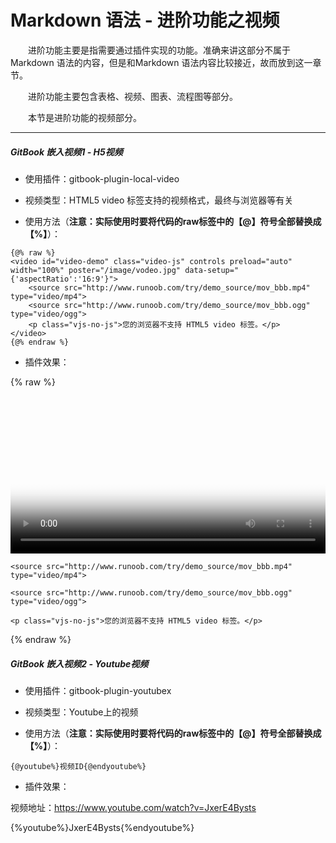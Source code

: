 # Markdown 语法 - 进阶功能之视频

&emsp;&emsp;进阶功能主要是指需要通过插件实现的功能。准确来讲这部分不属于 Markdown 语法的内容，但是和Markdown 语法内容比较接近，故而放到这一章节。

&emsp;&emsp;进阶功能主要包含表格、视频、图表、流程图等部分。

&emsp;&emsp;本节是进阶功能的视频部分。

***

##### GitBook 嵌入视频1 - H5视频

* 使用插件：gitbook-plugin-local-video

* 视频类型：HTML5 video 标签支持的视频格式，最终与浏览器等有关

* 使用方法（**注意：实际使用时要将代码的raw标签中的【@】符号全部替换成【%】**）：
```
{@% raw %}
<video id="video-demo" class="video-js" controls preload="auto" width="100%" poster="/image/vodeo.jpg" data-setup="{'aspectRatio':'16:9'}">
    <source src="http://www.runoob.com/try/demo_source/mov_bbb.mp4" type="video/mp4">
    <source src="http://www.runoob.com/try/demo_source/mov_bbb.ogg" type="video/ogg">
    <p class="vjs-no-js">您的浏览器不支持 HTML5 video 标签。</p>
</video>
{@% endraw %}
```

* 插件效果：

{% raw %}

<video id="video-demo" class="video-js" controls preload="auto" width="100%" 
poster="/image/vodeo.jpg" data-setup='{"aspectRatio":"16:9"}'>

    <source src="http://www.runoob.com/try/demo_source/mov_bbb.mp4" type="video/mp4">

    <source src="http://www.runoob.com/try/demo_source/mov_bbb.ogg" type="video/ogg">

    <p class="vjs-no-js">您的浏览器不支持 HTML5 video 标签。</p>

</video>

{% endraw %}


##### GitBook 嵌入视频2 - Youtube视频

* 使用插件：gitbook-plugin-youtubex

* 视频类型：Youtube上的视频

* 使用方法（**注意：实际使用时要将代码的raw标签中的【@】符号全部替换成【%】**）：
```
{@youtube%}视频ID{@endyoutube%}
```

* 插件效果：

视频地址：https://www.youtube.com/watch?v=JxerE4Bysts

{%youtube%}JxerE4Bysts{%endyoutube%}








